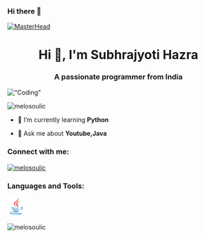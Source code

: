 ### Hi there 👋

[![MasterHead](https://tse2.mm.bing.net/th?id=OIP.rZMvZHC_ekrvQX6tO_VC0AHaE7&pid=Api&P=0)](https://melosoulic.io)
<h1 align="center">Hi 👋, I'm Subhrajyoti Hazra</h1>
<h3 align="center">A passionate programmer from India</h3>
<img align=“right” alt=“Coding” width=“400” src=“https://tse2.mm.bing.net/th?id=OIP.wNGxHlTCsH9zU90WDouoDQHaFj&pid=Api&P=0”>


<p align="left"> <img src="https://komarev.com/ghpvc/?username=melosoulic&label=Profile%20views&color=0e75b6&style=flat" alt="melosoulic" /> </p>

- 🌱 I’m currently learning **Python**

- 💬 Ask me about **Youtube,Java**

<h3 align="left">Connect with me:</h3>
<p align="left">
<a href="https://www.youtube.com/c/melosoulic" target="blank"><img align="center" src="https://raw.githubusercontent.com/rahuldkjain/github-profile-readme-generator/master/src/images/icons/Social/youtube.svg" alt="melosoulic" height="30" width="40" /></a>
</p>

<h3 align="left">Languages and Tools:</h3>
<p align="left"> <a href="https://www.java.com" target="_blank" rel="noreferrer"> <img src="https://raw.githubusercontent.com/devicons/devicon/master/icons/java/java-original.svg" alt="java" width="40" height="40"/> </a> </p>

<p><img align="center" src="https://github-readme-stats.vercel.app/api/top-langs?username=melosoulic&show_icons=true&locale=en&layout=compact" alt="melosoulic" /></p>
